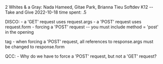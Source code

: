 2 Whites & a Gray: Nada Hameed, Gitae Park, Brianna Tieu
Softdev
K12 -- Take and Give
2022-10-18
time spent: .5

DISCO:
     - a 'GET' request uses request.args
     - a 'POST' request uses request.form
     - forcing a 'POST' request -- you must include method = 'post' in the opening <form> tag
     - when forcing a 'POST' request, all references to response.args must be changed to response.form

QCC:
     - Why do we have to force a 'POST' request, but not a 'GET' request?

